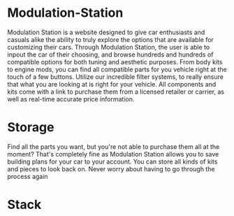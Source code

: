 # Modulation-Station
Modulation Station is a website designed to give car enthusiasts and casuals alike the ability to truly explore the options that are available for customizing their cars. Through Modulation Station, the user is able to inpout the car of their choosing, and browse hundreds and hundreds of compatible options for both tuning and aesthetic purposes. From body kits to engine mods, you can find all compatible parts for you vehicle right at the touch of a few buttons. Utilize our incredible filter systems, to really ensure that what you are looking at is right for your vehicle. All components and kits come with a link to purchase them from a licensed retailer or carrier, as well as real-time accurate price information.

# Storage
Find all the parts you want, but you're not able to purchase them all at the moment? That's completely fine as Modulation Station allows you to save building plans for your car to your account. You can store all kinds of kits and pieces to look back on. Never worry about having to go through the process again



# Stack 